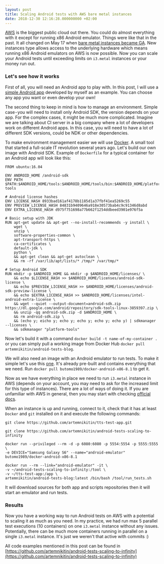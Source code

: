 ```yaml
---
layout: post
title: Scaling Android tests with AWS bare metal instances
date: 2018-12-30 12:16:28.000000000 +02:00
---
```


[AWS](https://aws.amazon.com/) is the biggest public cloud out there. You could do almost everything with it except for running x86 Android emulator. Things were like that in the past. It all changed on May 17 when [bare metal instances became GA](https://medium.com/r/?url=https%3A%2F%2Faws.amazon.com%2Fabout-aws%2Fwhats-new%2F2018%2F05%2Fannouncing-general-availability-of-amazon-ec2-bare-metal-instances%2F). New instances type allows access to the underlying hardware which means running x86 Android emulators on AWS is now possible. Now you can scale your Android tests until exceeding limits on `i3.metal` instances or your money run out.    

### Let's see how it works   
First of all, you will need an Android app to play with. In this post, I will use a [simple Android app](https://github.com/artemnikitin/tts-test-app) developed by myself as an example. You can choose any app you want or even develop your own!    

The second thing to keep in mind is how to manage an environment. Simple case - you will need to install only Android SDK, the version depends on your app. For the complex cases, it might be much more complicated. Imagine we are talking about CI server in a big company where a lot of developers work on different Android apps. In this case, you will need to have a lot of different SDK versions, could be NDK or other dependencies.     

To make environment management easier we will use [Docker](https://www.docker.com/). A small tool that started a full-scale IT revolution several years ago. Let's build our own image with Android SDK. Example of `Dockerfile` for a typical container for an Android app will look like this:     
```
FROM ubuntu:16.04

ENV ANDROID_HOME /android-sdk
ENV PATH $PATH:$ANDROID_HOME/tools:$ANDROID_HOME/tools/bin:$ANDROID_HOME/platform-tools

# Android license hashes
ENV LICENSE_HASH 8933bad161af4178b1185d1a37fbf41ea5269c55
ENV PREVIEW_LICENSE_HASH 84831b9409646a918e30573bab4c9c91346d8abd
ENV EXTRA_LICENSE_HASH d975f751698a77b662f1254ddbeed3901e976f5a

# Basic setup with JDK
RUN apt-get update && apt-get --no-install-recommends -y install \
    wget \
    unzip \
    software-properties-common \
    apt-transport-https \
    ca-certificates \
    default-jdk \
    python \
    && apt-get clean && apt-get autoclean \
    && rm -rf /var/lib/apt/lists/* /tmp/* /var/tmp/*

# Setup Android SDK 
RUN mkdir -p $ANDROID_HOME && mkdir -p $ANDROID_HOME/licenses/ \
    && echo $LICENSE_HASH >> $ANDROID_HOME/licenses/android-sdk-license \
    && echo $PREVIEW_LICENSE_HASH >> $ANDROID_HOME/licenses/android-sdk-preview-license \
    && echo $EXTRA_LICENSE_HASH >> $ANDROID_HOME/licenses/intel-android-extra-license \
    && wget --quiet --output-document=android-sdk.zip https://dl.google.com/android/repository/sdk-tools-linux-3859397.zip \
    && unzip -qq android-sdk.zip -d $ANDROID_HOME \
    && rm android-sdk.zip \
    && (echo y; eicho y; echo y; echo y; echo y; echo y) | sdkmanager --licenses \
    && sdkmanager "platform-tools"
```
Now let's build it with a command `docker build -t name-of-my-container .` or you can simply pull a working image from Docker Hub `docker pull artemnikitin/android-tests-blog`.    

We will also need an image with an Android emulator to run tests. To make it simple let's use this [one](https://github.com/butomo1989/docker-android). It's already pre-built and contains everything that we need. Run `docker pull butomo1989/docker-android-x86-8.1` to get it.    

Now as we have everything in place we need to run `i3.metal` instance in AWS (depends on your account, you may need to ask for the increased limit for this type of instances). There are a lot of ways of doing it. If you are unfamiliar with AWS in general, then you may start with checking [official docs](https://medium.com/r/?url=https%3A%2F%2Fdocs.aws.amazon.com%2FAWSEC2%2Flatest%2FUserGuide%2FEC2_GetStarted.html%23ec2-launch-instance).    

When an instance is up and running, connect to it, check that it has at least `Docker` and `git` installed on it and execute the following commands:
```
git clone https://github.com/artemnikitin/tts-test-app.git

git clone https://github.com/artemnikitin/android-tests-scaling-to-infinity

docker run --privileged --rm -d -p 6080:6080 -p 5554:5554 -p 5555:5555 \
-e DEVICE="Samsung Galaxy S6" --name="android-emulator" butomo1989/docker-android-x86-8.1

docker run --rm --link="android-emulator" -it \
-v ~/android-tests-scaling-to-infinity:/tool \
-v ~/tts-test-app:/app \
artemnikitin/android-tests-blog:latest /bin/bash /tool/run_tests.sh
```
It will download sources for both app and scripts repositories then it will start an emulator and run tests.    

### Results
Now you have a working way to run Android tests on AWS with a potential to scaling it as much as you need. In my practice, we had run max 5 parallel test executions (10 containers) on one `i3.metal` instance without any issues. Potentially, there can be much more containers running in parallel on a single `i3.metal` instance. It's just we weren't that active with commits :)

All code examples mentioned in this post can be found in [https://github.com/artemnikitin/android-tests-scaling-to-infinity](https://github.com/artemnikitin/android-tests-scaling-to-infinity)